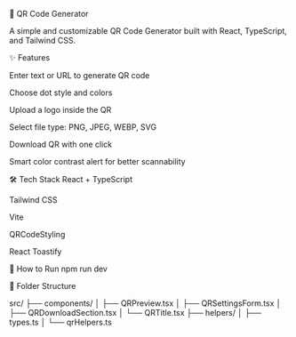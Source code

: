 🔳 QR Code Generator

A simple and customizable QR Code Generator built with React, TypeScript, and Tailwind CSS.

✨ Features

Enter text or URL to generate QR code

Choose dot style and colors

Upload a logo inside the QR

Select file type: PNG, JPEG, WEBP, SVG

Download QR with one click

Smart color contrast alert for better scannability

🛠 Tech Stack
React + TypeScript

Tailwind CSS

Vite

QRCodeStyling

React Toastify

🚀 How to Run
npm run dev

📁 Folder Structure

src/
├── components/
│   ├── QRPreview.tsx
│   ├── QRSettingsForm.tsx
│   ├── QRDownloadSection.tsx
│   └── QRTitle.tsx
├── helpers/
│   ├── types.ts
│   └── qrHelpers.ts

